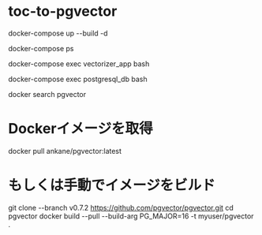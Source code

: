 # toc-to-pgvector

docker-compose up --build -d

docker-compose ps

docker-compose exec vectorizer_app bash

docker-compose exec postgresql_db bash



docker search pgvector

# Dockerイメージを取得
docker pull ankane/pgvector:latest

# もしくは手動でイメージをビルド
git clone --branch v0.7.2 https://github.com/pgvector/pgvector.git
cd pgvector
docker build --pull --build-arg PG_MAJOR=16 -t myuser/pgvector .
